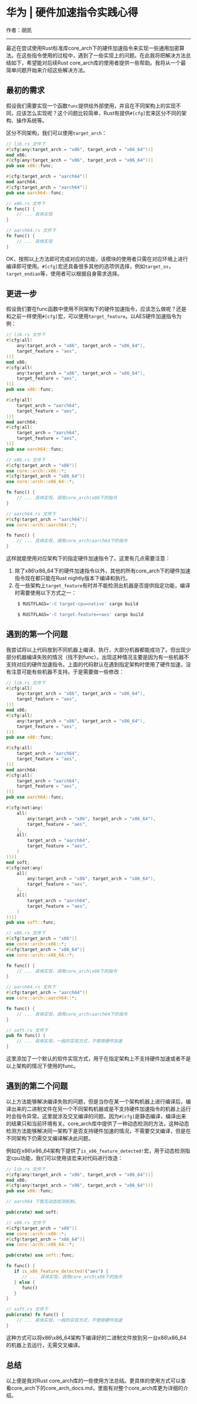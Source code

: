 # 华为 | 硬件加速指令实践心得

作者：胡凯

---

最近在尝试使用Rust标准库core_arch下的硬件加速指令来实现一些通用加密算法。在这些指令使用的过程中，遇到了一些实现上的问题。在此我将把解决方法总结如下，希望能对后续Rust core_arch库的使用者提供一些帮助。我将从一个最简单问题开始来介绍这些解决方法。

## 最初的需求
假设我们需要实现一个函数`func`提供给外部使用，并且在不同架构上的实现不同，应该怎么实现呢？这个问题比较简单，Rust有提供`#[cfg]`宏来区分不同的架构、操作系统等。

区分不同架构，我们可以使用`target_arch`：
```rust
// lib.rs 文件下
#[cfg(any(target_arch = "x86", target_arch = "x86_64"))]
mod x86;
#[cfg(any(target_arch = "x86", target_arch = "x86_64"))]
pub use x86::func;

#[cfg(target_arch = "aarch64")]
mod aarch64;
#[cfg(target_arch = "aarch64")]
pub use aarch64::func;
```
```rust
// x86.rs 文件下
fn func() {
    // ... 具体实现
}
```
```rust
// aarch64.rs 文件下
fn func() {
    // ... 具体实现
}
```
OK，按照以上方法即可完成对应的功能，该模块的使用者只需在对应环境上进行编译即可使用。`#[cfg]`宏还具备很多其他的选项供选择，例如`target_os`，`target_endian`等，使用者可以根据自身需求选择。

## 更进一步
假设我们要在func函数中使用不同架构下的硬件加速指令，应该怎么做呢？还是和之前一样使用`#[cfg]`宏，可以使用`target_feature`。以AES硬件加速指令为例：
```rust
// lib.rs 文件下
#[cfg(all(
    any(target_arch = "x86", target_arch = "x86_64"),
    target_feature = "aes",
))]
mod x86;
#[cfg(all(
    any(target_arch = "x86", target_arch = "x86_64"),
    target_feature = "aes",
))]
pub use x86::func;

#[cfg(all(
    target_arch = "aarch64",
    target_feature = "aes",
))]
mod aarch64;
#[cfg(all(
    target_arch = "aarch64",
    target_feature = "aes",
))]
pub use aarch64::func;
```
```rust
// x86.rs 文件下
#[cfg(target_arch = "x86")]
use core::arch::x86::*;
#[cfg(target_arch = "x86_64")]
use core::arch::x86_64::*;

fn func() {
    // ... 具体实现，调用core_arch\x86下的指令
}
```
```rust
// aarch64.rs 文件下
#[cfg(target_arch = "aarch64")]
use core::arch::aarch64::*;

fn func() {
    // ... 具体实现，调用core_arch\aarch64下的指令
}
```
这样就能使用对应架构下的指定硬件加速指令了。这里有几点需要注意：
1. 除了x86\x86_64下的硬件加速指令以外，其他的所有core_arch下的硬件加速指令现在都只能在Rust nightly版本下编译和执行。
2. 在一些架构上`target_feature`有时并不能检测出机器是否提供指定功能，编译时需要使用以下方式之一：
   ```sh
    $ RUSTFLAGS='-C target-cpu=native' cargo build
   ```
   ```sh
    $ RUSTFLAGS='-C target-feature=+aes' cargo build
   ```

## 遇到的第一个问题

我尝试将以上代码放到不同机器上编译、执行，大部分机器都能成功了。但出现少部分机器编译失败的情况（找不到func）。出现这种情况主要是因为有一些机器不支持对应的硬件加速指令。上面的代码默认在遇到指定架构时使用了硬件加速，没有注意可能有些机器不支持。于是需要做一些修改：
```rust
// lib.rs 文件下
#[cfg(all(
    any(target_arch = "x86", target_arch = "x86_64"),
    target_feature = "aes",
))]
mod x86;
#[cfg(all(
    any(target_arch = "x86", target_arch = "x86_64"),
    target_feature = "aes",
))]
pub use x86::func;

#[cfg(all(
    target_arch = "aarch64",
    target_feature = "aes",
))]
mod aarch64;
#[cfg(all(
    target_arch = "aarch64",
    target_feature = "aes",
))]
pub use aarch64::func;

#[cfg(not(any(
    all(
        any(target_arch = "x86", target_arch = "x86_64"),
        target_feature = "aes",
    ),
    all(
        target_arch = "aarch64",
        target_feature = "aes",
    )
)))]
mod soft;
#[cfg(not(any(
    all(
        any(target_arch = "x86", target_arch = "x86_64"),
        target_feature = "aes",
    ),
    all(
        target_arch = "aarch64",
        target_feature = "aes",
    )
)))]
pub use soft::func;
```
```rust
// x86.rs 文件下
#[cfg(target_arch = "x86")]
use core::arch::x86::*;
#[cfg(target_arch = "x86_64")]
use core::arch::x86_64::*;

fn func() {
    // ... 具体实现，调用core_arch\x86下的指令
}
```
```rust
// aarch64.rs 文件下
#[cfg(target_arch = "aarch64")]
use core::arch::aarch64::*;

fn func() {
    // ... 具体实现，调用core_arch\aarch64下的指令
}
```
```rust
// soft.rs 文件下
pub fn func() {
    // ... 具体实现，一般的实现方式，不使用硬件加速
}
```
这里添加了一个默认的软件实现方式，用于在指定架构上不支持硬件加速或者不是以上架构的情况下使用的func。

## 遇到的第二个问题

以上方法能够解决编译失败的问题，但是当你在某一个架构机器上进行编译后，编译出来的二进制文件在另一个不同架构机器或是不支持硬件加速指令的机器上运行时会指令异常。这里就涉及交叉编译的问题。因为`#[cfg]`是静态编译，编译出来的结果只和当前环境有关。core_arch库中提供了一种动态检测的方法，这种动态检测方法能够解决同一架构下是否支持硬件加速的情况，不需要交叉编译，但是在不同架构下仍需交叉编译解决此问题。

例如在x86\x86_64架构下提供了`is_x86_feature_detected!`宏，用于动态检测指定cpu功能，我们可以使用该宏来对代码进行改造：
```rust
// lib.rs 文件下
#[cfg(any(target_arch = "x86", target_arch = "x86_64"))]
mod x86;
#[cfg(any(target_arch = "x86", target_arch = "x86_64"))]
pub use x86::func;

// aarch64 下暂无动态检测机制。

pub(crate) mod soft;
```
```rust
// x86.rs 文件下
#[cfg(target_arch = "x86")]
use core::arch::x86::*;
#[cfg(target_arch = "x86_64")]
use core::arch::x86_64::*;

pub(crate) use soft::func;

fn func() {
   if is_x86_feature_detected!("aes") {
      // ... 具体实现，调用core_arch\x86下的指令
   } else {
      func()
   }
}
```
```rust
// soft.rs 文件下
pub(crate) fn func() {
    // ... 具体实现，一般的实现方式，不使用硬件加速
}
```
这种方式可以将x86\x86_64架构下编译好的二进制文件放到另一台x86\x86_64的机器上去运行，无需交叉编译。

## 总结
以上便是我对Rust core_arch库的一些使用方法总结。更具体的使用方式可以查看core_arch下的core_arch_docs.md，里面有对整个core_arch库更为详细的介绍。